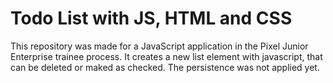 # Todo List with JS, HTML and CSS

This repository was made for a JavaScript application in the Pixel Junior Enterprise trainee process.
It creates  a new list element with javascript, that can be deleted or maked as checked.
The persistence was not applied yet.
